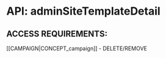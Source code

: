 # API: adminSiteTemplateDetail


## ACCESS REQUIREMENTS: ##
[[CAMPAIGN|CONCEPT_campaign]] - DELETE/REMOVE

